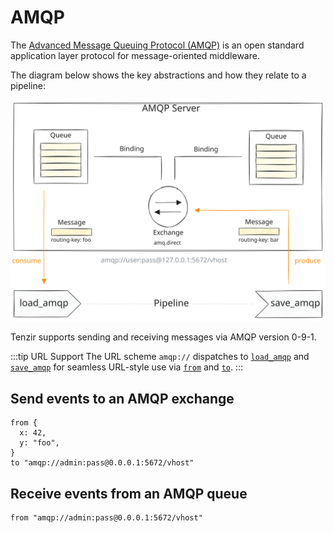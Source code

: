 # AMQP

The [Advanced Message Queuing Protocol (AMQP)](https://www.amqp.org/) is an open
standard application layer protocol for message-oriented middleware.

The diagram below shows the key abstractions and how they relate to a pipeline:

![AMQP Diagram](amqp.svg)

Tenzir supports sending and receiving messages via AMQP version 0-9-1.

:::tip URL Support
The URL scheme `amqp://` dispatches to
[`load_amqp`](../../tql2/operators/load_amqp.md) and
[`save_amqp`](../../tql2/operators/save_amqp.md) for seamless URL-style use via
[`from`](../../tql2/operators/from.md) and [`to`](../../tql2/operators/to.md).
:::

## Send events to an AMQP exchange

```tql
from {
  x: 42,
  y: "foo",
}
to "amqp://admin:pass@0.0.0.1:5672/vhost"
```

## Receive events from an AMQP queue

```tql
from "amqp://admin:pass@0.0.0.1:5672/vhost"
```
